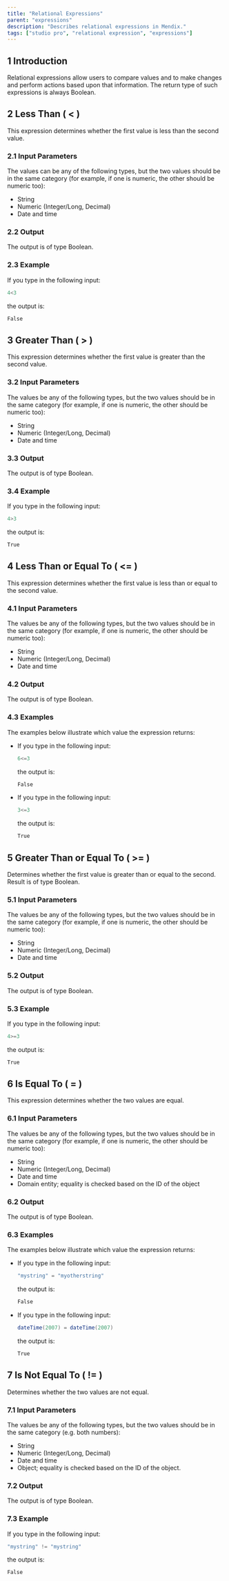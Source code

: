 ```yaml
---
title: "Relational Expressions"
parent: "expressions"
description: "Describes relational expressions in Mendix."
tags: ["studio pro", "relational expression", "expressions"]
---
```


## 1 Introduction

Relational expressions allow users to compare values and to make changes and perform actions based upon that information. The return type of such expressions is always Boolean.

## 2 Less Than ( < )

This expression determines whether the first value is less than the second value.

### 2.1 Input Parameters

The values can be any of the following types, but the two values should be in the same category (for example, if one is numeric, the other should be numeric too):

*   String
*   Numeric (Integer/Long, Decimal)
*   Date and time

### 2.2 Output

The output is of type Boolean.

### 2.3 Example

If you type in the following input:

```java
4<3
```

the output is:

```java
False
```
## 3 Greater Than ( > )

This expression determines whether the first value is greater than the second value.

### 3.2 Input Parameters

The values be any of the following types, but the two values should be in the same category (for example, if one is numeric, the other should be numeric too):

*   String
*   Numeric (Integer/Long, Decimal)
*   Date and time

### 3.3 Output

The output is of type Boolean.

### 3.4 Example

If you type in the following input:

```java
4>3
```

the output is:

```java
True
```
## 4 Less Than or Equal To ( <= )

This expression determines whether the first value is less than or equal to the second value.

### 4.1 Input Parameters

The values be any of the following types, but the two values should be in the same category (for example, if one is numeric, the other should be numeric too):

*   String
*   Numeric (Integer/Long, Decimal)
*   Date and time

### 4.2 Output

The output is of type Boolean.

### 4.3 Examples

The examples below illustrate which value the expression returns:

* If you type in the following input:

    ```java
    6<=3
    ```

    the output is:

    ```java
    False
    ```

* If you type in the following input:

    ```java
    3<=3
    ```

    the output is:

    ```java
    True
    ```

## 5 Greater Than or Equal To ( >= )

Determines whether the first value is greater than or equal to the second.
Result is of type Boolean. 

### 5.1 Input Parameters

The values be any of the following types, but the two values should be in the same category (for example, if one is numeric, the other should be numeric too):

*   String
*   Numeric (Integer/Long, Decimal)
*   Date and time

### 5.2 Output

The output is of type Boolean.

### 5.3 Example

If you type in the following input:

```java
4>=3
```

the output is:

```java
True
```

## 6 Is Equal To ( = )

This expression determines whether the two values are equal.

### 6.1 Input Parameters

The values be any of the following types, but the two values should be in the same category (for example, if one is numeric, the other should be numeric too):

*   String
*   Numeric (Integer/Long, Decimal)
*   Date and time
*   Domain entity; equality is checked based on the ID of the object

### 6.2 Output

The output is of type Boolean.

### 6.3 Examples

The examples below illustrate which value the expression returns:

* If you type in the following input:

    ```java
    "mystring" = "myotherstring"
    ```

    the output is:

    ```java
    False
    ```

* If you type in the following input:

    ```java
    dateTime(2007) = dateTime(2007)
    ```

    the output is:

    ```java
    True
    ```

## 7 Is Not Equal To ( != )

Determines whether the two values are not equal.

### 7.1 Input Parameters

The values be any of the following types, but the two values should be in the same category (e.g. both numbers):

*   String
*   Numeric (Integer/Long, Decimal)
*   Date and time
*   Object; equality is checked based on the ID of the object.

### 7.2 Output 

The output is of type Boolean.

### 7.3 Example

If you type in the following input:

```java
"mystring" != "mystring"
```

the output is:

```java
False
```
